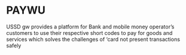 # PAYWU

USSD gw provides a platform for Bank and mobile money operator’s customers to use their respective short codes to pay for goods and services which solves the challenges of ‘card not present transactions safely
